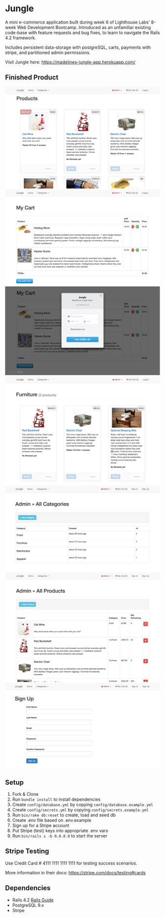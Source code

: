 
# Jungle
A mini e-commerce application built during week 6 of Lighthouse Labs' 8-week Web Development Bootcamp. Introduced as an unfamiliar existing code-base with feature requests and bug fixes, to learn to navigate the Rails 4.2 framework.

Includes persistent data-storage with postgreSQL, carts, payments with stripe, and partitioned admin permissions.

Visit Jungle here: https://madelines-jungle-app.herokuapp.com/

## Finished Product
![Products Homepage](https://github.com/MadelineCollier/jungle-rails/blob/master/docs/Products%20Homepage.png?raw=true)
![My Cart](https://github.com/MadelineCollier/jungle-rails/blob/master/docs/Cart.png?raw=true)
![Payments with stripe](https://github.com/MadelineCollier/jungle-rails/blob/master/docs/Payments%20With%20Stripe.png?raw=true)
![Search products by category](https://github.com/MadelineCollier/jungle-rails/blob/master/docs/Search%20Products%20By%20Category%20-%20Furniture.png?raw=true)
![Admin Categories](https://github.com/MadelineCollier/jungle-rails/blob/master/docs/Admin:Categories.png?raw=true)
![Admin Products](https://github.com/MadelineCollier/jungle-rails/blob/master/docs/Admin:Products.png?raw=true)
![Sign Up](https://github.com/MadelineCollier/jungle-rails/blob/master/docs/Sign%20Up.png?raw=true)

## Setup

1. Fork & Clone
2. Run `bundle install` to install dependencies
3. Create `config/database.yml` by copying `config/database.example.yml`
4. Create `config/secrets.yml` by copying `config/secrets.example.yml`
5. Run `bin/rake db:reset` to create, load and seed db
6. Create .env file based on .env.example
7. Sign up for a Stripe account
8. Put Stripe (test) keys into appropriate .env vars
9. Run `bin/rails s -b 0.0.0.0` to start the server

## Stripe Testing

Use Credit Card # 4111 1111 1111 1111 for testing success scenarios.

More information in their docs: <https://stripe.com/docs/testing#cards>

## Dependencies

* Rails 4.2 [Rails Guide](http://guides.rubyonrails.org/v4.2/)
* PostgreSQL 9.x
* Stripe
